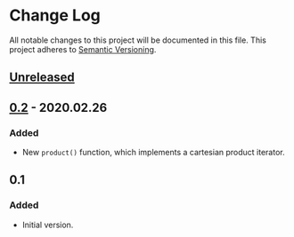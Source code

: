 # Change Log
All notable changes to this project will be documented in this file.
This project adheres to [Semantic Versioning](http://semver.org/).

## [Unreleased]

## [0.2] - 2020.02.26
### Added
- New `product()` function, which implements a cartesian product iterator.

## 0.1
### Added
- Initial version.

[Unreleased]: https://github.com/aperezdc/lua-wcwidth/compare/v0.2...HEAD
[0.2]: https://github.com/aperezdc/lua-wcwidth/compare/v0.1...v0.2

